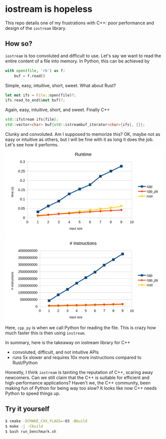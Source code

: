 # iostream is hopeless
This repo details one of my frustrations with C++: poor performance and design of the `iostream` library.

## How so?
`iostream` is too convoluted and difficult to use. Let's say we want to read the entire content of a file into memory. In Python, this can be achieved by
```python
with open(file, 'rb') as f:
    buf = f.read()
```
Simple, easy, intuitive, short, sweet. What about Rust?
```rust
let mut ifs = File::open(file)?;
ifs.read_to_end(&mut buf)?;
```
Again, easy, intuitive, short, and sweet. Finally C++
```c++
std::ifstream ifs{file};
std::vector<char> buf{std::istreambuf_iterator<char>{ifs}, {}};
```
Clunky and convoluted. Am I supposed to memorize this? OK, maybe not as easy or intuitive as others, but I will be fine with it as long it does the job. Let's see how it performs.
![](time.webp)
![](instructions.webp)
Here, `cpp_py` is when we call Python for reading the file. This is crazy how much faster this is then using `iostream`.

In summary, here is the takeaway on iostream library for C++
- convoluted, difficult, and not intuitive APIs
- runs 5x slower and requires 10x more instructions compared to Rust/Python

Honestly, I think `iostream` is tainting the reputation of C++, scaring away newcomers. Can we still claim that the C++ is suitable for efficient and high-performance applications? Haven't we, the C++ community, been making fun of Python for being way too slow? It looks like now C++ needs Python to speed things up.

## Try it yourself
```bash
$ cmake -DCMAKE_CXX_FLAGS=-O3 -Bbuild
$ make -j -Cbuild
$ bash run_benchmark.sh
```

